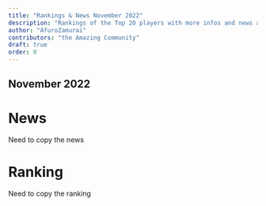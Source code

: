 ```yaml
---
title: "Rankings & News November 2022"
description: "Rankings of the Top 20 players with more infos and news about occurences from Oktober to Novemebr 2022"
author: "AfuroZamurai"
contributors: "the Amazing Community"
draft: true
order: 0
---
```


## November 2022

# News

Need to copy the news

# Ranking

Need to copy the ranking